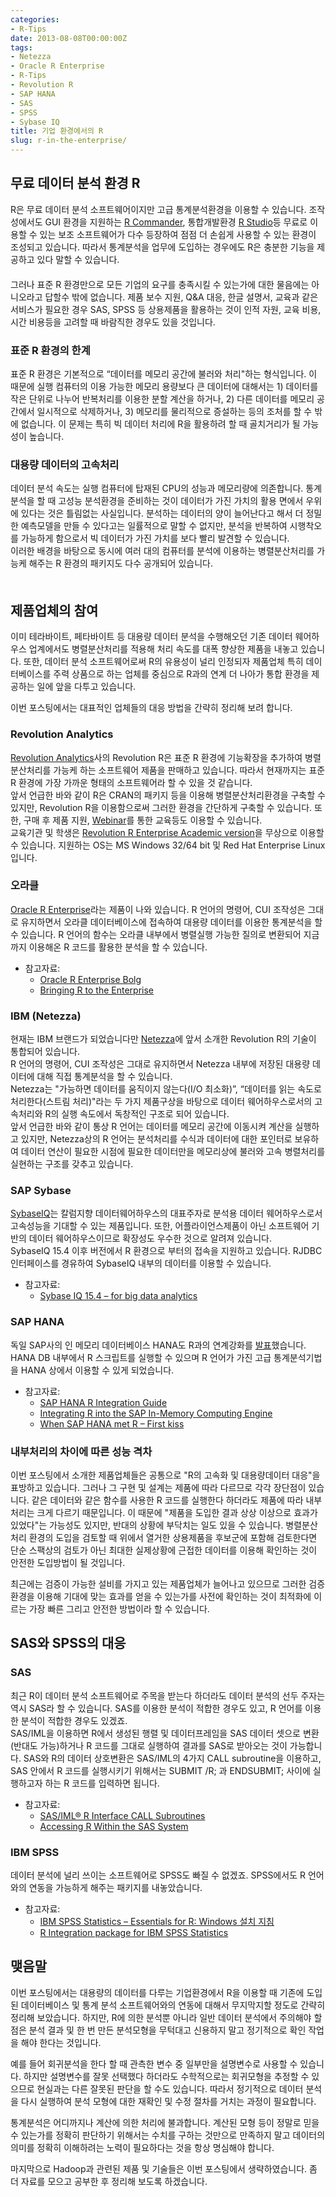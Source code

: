 ```yaml
---
categories:
- R-Tips
date: 2013-08-08T00:00:00Z
tags:
- Netezza
- Oracle R Enterprise
- R-Tips
- Revolution R
- SAP HANA
- SAS
- SPSS
- Sybase IQ
title: 기업 환경에서의 R
slug: r-in-the-enterprise/
---
```


## 무료 데이터 분석 환경 R

R은 무료 데이터 분석 소프트웨어이지만 고급 통계분석환경을 이용할 수 있습니다. 조작성에서도 GUI 환경을 지원하는 [R Commander][1], 통합개발환경 [R Studio][2]등 무료로 이용할 수 있는 보조 소프트웨어가 다수 등장하여 점점 더 손쉽게 사용할 수 있는 환경이 조성되고 있습니다. 따라서 통계분석을 업무에 도입하는 경우에도 R은 충분한 기능을 제공하고 있다 말할 수 있습니다.  
　  
그러나 표준 R 환경만으로 모든 기업의 요구를 충족시킬 수 있는가에 대한 물음에는 아니오라고 답할수 밖에 없습니다. 제품 보수 지원, Q&A 대응, 한글 설명서, 교육과 같은 서비스가 필요한 경우 SAS, SPSS 등 상용제품을 활용하는 것이 인적 자원, 교육 비용, 시간 비용등을 고려할 때 바람직한 경우도 있을 것입니다. 

### 표준 R 환경의 한계

표준 R 환경은 기본적으로 &ldquo;데이터를 메모리 공간에 불러와 처리"하는 형식입니다. 이 때문에 실행 컴퓨터의 이용 가능한 메모리 용량보다 큰 데이터에 대해서는 1) 데이터를 작은 단위로 나누어 반복처리를 이용한 분할 계산을 하거나, 2) 다른 데이터를 메모리 공간에서 일시적으로 삭제하거나, 3) 메모리를 물리적으로 증설하는 등의 조처를 할 수 밖에 없습니다. 이 문제는 특히 빅 데이터 처리에 R을 활용하려 할 때 골치거리가 될 가능성이 높습니다. 

### 대용량 데이터의 고속처리

데이터 분석 속도는 실행 컴퓨터에 탑재된 CPU의 성능과 메모리량에 의존합니다. 통계분석을 할 때 고성능 분석환경을 준비하는 것이 데이터가 가진 가치의 활용 면에서 우위에 있다는 것은 틀림없는 사실입니다. 분석하는 데이터의 양이 늘어난다고 해서 더 정밀한 예측모델을 만들 수 있다고는 일률적으로 말할 수 없지만, 분석을 반복하여 시행착오를 가능하게 함으로서 빅 데이터가 가진 가치를 보다 빨리 발견할 수 있습니다.  
이러한 배경을 바탕으로 동시에 여러 대의 컴퓨터를 분석에 이용하는 병렬분산처리를 가능케 해주는 R 환경의 패키지도 다수 공개되어 있습니다.  
　 

## 제품업체의 참여

이미 테라바이트, 페타바이트 등 대용량 데이터 분석을 수행해오던 기존 데이터 웨어하우스 업계에서도 병렬분산처리를 적용해 처리 속도를 대폭 향상한 제품을 내놓고 있습니다. 또한, 데이터 분석 소프트웨어로써 R의 유용성이 널리 인정되자 제품업체 특히 데이터베이스를 주력 상품으로 하는 업체를 중심으로 R과의 연계 더 나아가 통합 환경을 제공하는 일에 앞을 다투고 있습니다. 

이번 포스팅에서는 대표적인 업체들의 대응 방법을 간략히 정리해 보려 합니다. 

### Revolution Analytics

[Revolution Analytics][3]사의 Revolution R은 표준 R 환경에 기능확장을 추가하여 병렬분산처리를 가능케 하는 소프트웨어 제품을 판매하고 있습니다. 따라서 현재까지는 표준 R 환경에 가장 가까운 형태의 소프트웨어라 할 수 있을 것 같습니다.  
앞서 언급한 바와 같이 R은 CRAN의 패키지 등을 이용해 병렬분산처리환경을 구축할 수 있지만, Revolution R을 이용함으로써 그러한 환경을 간단하게 구축할 수 있습니다. 또한, 구매 후 제품 지원, [Webinar][4]를 통한 교육등도 이용할 수 있습니다.  
교육기관 및 학생은 [Revolution R Enterprise Academic version][5]을 무상으로 이용할 수 있습니다. 지원하는 OS는 MS Windows 32/64 bit 및 Red Hat Enterprise Linux입니다. 

### 오라클

[Oracle R Enterprise][6]라는 제품이 나와 있습니다. R 언어의 명령어, CUI 조작성은 그대로 유지하면서 오라클 데이터베이스에 접속하여 대용량 데이터를 이용한 통계분석을 할 수 있습니다. R 언어의 함수는 오라클 내부에서 병렬실행 가능한 질의로 변환되어 지금까지 이용해온 R 코드를 활용한 분석을 할 수 있습니다. 

*   참고자료: 
    *   [Oracle R Enterprise Bolg][7] 
    *   [Bringing R to the Enterprise][8]

### IBM (Netezza)

현재는 IBM 브랜드가 되었습니다만 [Netezza][9]에 앞서 소개한 Revolution R의 기술이 통합되어 있습니다.  
R 언어의 명령어, CUI 조작성은 그대로 유지하면서 Netezza 내부에 저장된 대용량 데이터에 대해 직접 통계분석을 할 수 있습니다.  
Netezza는 "가능하면 데이터를 움직이지 않는다(I/O 최소화)&rdquo;, &ldquo;데이터를 읽는 속도로 처리한다(스트림 처리)"라는 두 가지 제품구상을 바탕으로 데이터 웨어하우스로서의 고속처리와 R의 실행 속도에서 독창적인 구조로 되어 있습니다.  
앞서 언급한 바와 같이 통상 R 언어는 데이터를 메모리 공간에 이동시켜 계산을 실행하고 있지만, Netezza상의 R 언어는 분석처리를 수식과 데이터에 대한 포인터로 보유하여 데이터 연산이 필요한 시점에 필요한 데이터만을 메모리상에 불러와 고속 병렬처리를 실현하는 구조를 갖추고 있습니다. 

### SAP Sybase

[SybaseIQ][10]는 칼럼지향 데이터웨어하우스의 대표주자로 분석용 데이터 웨어하우스로서 고속성능을 기대할 수 있는 제품입니다. 또한, 어플라이언스제품이 아닌 소프트웨어 기반의 데이터 웨어하우스이므로 확장성도 우수한 것으로 알려져 있습니다.  
SybaseIQ 15.4 이후 버전에서 R 환경으로 부터의 접속을 지원하고 있습니다. RJDBC 인터페이스를 경유하여 SybaseIQ 내부의 데이터를 이용할 수 있습니다. 

*   참고자료: 
    *   [Sybase IQ 15.4 &#8211; for big data analytics][11]

### SAP HANA

독일 SAP사의 인 메모리 데이터베이스 HANA도 R과의 연계강화를 [발표][12]했습니다. HANA DB 내부에서 R 스크립트를 실행할 수 있으며 R 언어가 가진 고급 통계분석기법을 HANA 상에서 이용할 수 있게 되었습니다. 

*   참고자료: 
    *   [SAP HANA R Integration Guide][13]
    *   [Integrating R into the SAP In-Memory Computing Engine][14]
    *   [When SAP HANA met R &#8211; First kiss][15]

### 내부처리의 차이에 따른 성능 격차

이번 포스팅에서 소개한 제품업체들은 공통으로 "R의 고속화 및 대용량데이터 대응"을 표방하고 있습니다. 그러나 그 구현 및 설계는 제품에 따라 다르므로 각각 장단점이 있습니다. 같은 데이터와 같은 함수를 사용한 R 코드를 실행한다 하더라도 제품에 따라 내부처리는 크게 다르기 때문입니다. 이 때문에 "제품을 도입한 결과 상상 이상으로 효과가 있었다"는 가능성도 있지만, 반대의 상황에 부닥치는 일도 있을 수 있습니다. 병렬분산처리 환경의 도입을 검토할 때 위에서 열거한 상용제품을 후보군에 포함해 검토한다면 단순 스팩상의 검토가 아닌 최대한 실제상황에 근접한 데이터를 이용해 확인하는 것이 안전한 도입방법이 될 것입니다. 

최근에는 검증이 가능한 설비를 가지고 있는 제품업체가 늘어나고 있으므로 그러한 검증환경을 이용해 기대에 맞는 효과를 얻을 수 있는가를 사전에 확인하는 것이 최적화에 이르는 가장 빠른 그리고 안전한 방법이라 할 수 있습니다. 

## SAS와 SPSS의 대응

### SAS

최근 R이 데이터 분석 소프트웨어로 주목을 받는다 하더라도 데이터 분석의 선두 주자는 역시 SAS라 할 수 있습니다. SAS를 이용한 분석이 적합한 경우도 있고, R 언어를 이용한 분석이 적합한 경우도 있겠죠.  
SAS/IML을 이용하면 R에서 생성된 행렬 및 데이터프레임을 SAS 데이터 셋으로 변환(반대도 가능)하거나 R 코드를 그대로 실행하여 결과를 SAS로 받아오는 것이 가능합니다. SAS와 R의 데이터 상호변환은 SAS/IML의 4가지 CALL subroutine을 이용하고, SAS 안에서 R 코드를 실행시키기 위해서는 SUBMIT /R; 과 ENDSUBMIT; 사이에 실행하고자 하는 R 코드를 입력하면 됩니다. 

*   참고자료: 
    *   [SAS/IML® R Interface CALL Subroutines][16]
    *   [Accessing R Within the SAS System][17]

### IBM SPSS

데이터 분석에 널리 쓰이는 소프트웨어로 SPSS도 빠질 수 없겠죠. SPSS에서도 R 언어와의 연동을 가능하게 해주는 패키지를 내놓았습니다. 

*   참고자료: 
    *   [IBM SPSS Statistics &#8211; Essentials for R: Windows 설치 지침][18]
    *   [R Integration package for IBM SPSS Statistics][19]

## 맺음말

이번 포스팅에서는 대용량의 데이터를 다루는 기업환경에서 R을 이용할 때 기존에 도입된 데이터베이스 및 통계 분석 소프트웨어와의 연동에 대해서 무지막지할 정도로 간략히 정리해 보았습니다. 하지만, R에 의한 분석뿐 아니라 일반 데이터 분석에서 주의해야 할 점은 분석 결과 및 한 번 만든 분석모형을 무턱대고 신용하지 말고 정기적으로 확인 작업을 해야 한다는 것입니다. 

예를 들어 회귀분석을 한다 할 때 관측한 변수 중 일부만을 설명변수로 사용할 수 있습니다. 하지만 설명변수를 잘못 선택했다 하더라도 수학적으로는 회귀모형을 추정할 수 있으므로 현실과는 다른 잘못된 판단을 할 수도 있습니다. 따라서 정기적으로 데이터 분석을 다시 실행하여 분석 모형에 대한 재확인 및 수정 절차를 거치는 과정이 필요합니다. 

통계분석은 어디까지나 계산에 의한 처리에 불과합니다. 계산된 모형 등이 정말로 믿을 수 있는가를 정확히 판단하기 위해서는 수치를 구하는 것만으로 만족하지 말고 데이터의 의미를 정확히 이해하려는 노력이 필요하다는 것을 항상 명심해야 합니다. 

마지막으로 Hadoop과 관련된 제품 및 기술들은 이번 포스팅에서 생략하였습니다. 좀 더 자료를 모으고 공부한 후 정리해 보도록 하겠습니다.

 [1]: http://socserv.mcmaster.ca/jfox/Misc/Rcmdr/
 [2]: http://www.rstudio.com/ide/
 [3]: http://www.revolutionanalytics.com/
 [4]: http://www.revolutionanalytics.com/news-events/free-webinars/
 [5]: http://www.revolutionanalytics.com/downloads/free-academic.php
 [6]: http://www.oracle.com/us/corporate/features/features-oracle-r-enterprise-498732.html
 [7]: https://blogs.oracle.com/R/
 [8]: http://www.oracle.com/technetwork/database/options/advanced-analytics/r-enterprise/bringing-r-to-the-enterprise-1956618.pdf
 [9]: http://www-01.ibm.com/software/data/netezza/
 [10]: http://www.sybase.com/products/datawarehousing/sybaseiq
 [11]: http://maheshgadgilsblog.blogspot.jp/2012/03/sybase-iq-154-for-big-data-analytics.html
 [12]: http://www.sap.com/korea/about/press/press.epx?pressid=20163
 [13]: http://help.sap.com/hana/SAP_HANA_R_Integration_Guide_en.pdf
 [14]: http://www.vldb.org/pvldb/vol4/p1307-grosse.pdf
 [15]: http://scn.sap.com/community/developer-center/hana/blog/2012/05/21/when-sap-hana-met-r--first-kiss
 [16]: http://support.sas.com/rnd/app/da/iml/CALL/SASandR.html
 [17]: http://www.sascommunity.org/wiki/images/9/98/Accessing_R_Within_the_SAS_System_-_Alan_Mitchell.pdf
 [18]: ftp://public.dhe.ibm.com/software/analytics/spss/documentation/statistics/20.0/ko/rplugin/InstallationDocuments/Windows/Essentials_for_R_Installation_Instructions.pdf
 [19]: ftp://public.dhe.ibm.com/software/analytics/spss/documentation/statistics/20.0/en/rplugin/Manuals/R_Integration_package_for_IBM_SPSS_Statistics.pdf